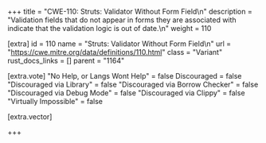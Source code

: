 +++
title = "CWE-110: Struts: Validator Without Form Field\n"
description = "Validation fields that do not appear in forms they are associated with indicate that the validation logic is out of date.\n"
weight = 110

[extra]
id = 110
name = "Struts: Validator Without Form Field\n"
url = "https://cwe.mitre.org/data/definitions/110.html"
class = "Variant"
rust_docs_links = []
parent = "1164"

[extra.vote]
"No Help, or Langs Wont Help" = false
Discouraged = false
"Discouraged via Library" = false
"Discouraged via Borrow Checker" = false
"Discouraged via Debug Mode" = false
"Discouraged via Clippy" = false
"Virtually Impossible" = false

[extra.vector]

+++